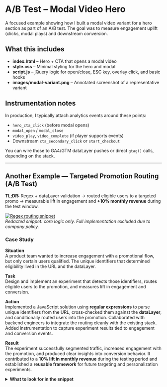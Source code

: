 # A/B Test – Modal Video Hero

A focused example showing how I built a modal video variant for a hero section as part of an A/B test. The goal was to measure engagement uplift (clicks, modal plays) and downstream conversion.

## What this includes
- **index.html** – Hero + CTA that opens a modal video
- **style.css** – Minimal styling for the hero and modal
- **script.js** – jQuery logic for open/close, ESC key, overlay click, and basic hooks
- **images/modal-variant.png** – Annotated screenshot of a representative variant

## Instrumentation notes
In production, I typically attach analytics events around these points:
- `hero_cta_click` (before modal opens)
- `modal_open` / `modal_close`
- `video_play`, `video_complete` (if player supports events)
- Downstream `cta_secondary_click` or `start_checkout`

You can wire those to GA4/GTM dataLayer pushes or direct `gtag()` calls, depending on the stack.



----------------------------

## Another Example — Targeted Promotion Routing (A/B Test)

**TL;DR:** Regex + dataLayer validation → routed eligible users to a targeted promo → measurable lift in engagement and **+10% monthly revenue** during the test window.

[![Regex routing snippet](https://github.com/birkmey8/TicketMaster_Examples/raw/main/ab-testing-modal/images/full_js_code.jpg)](https://github.com/birkmey8/TicketMaster_Examples/blob/main/ab-testing-modal/images/full_js_code.jpg)  
*Redacted snippet: core logic only. Full implementation excluded due to company policy.*

### Case Study

**Situation**  
A product team wanted to increase engagement with a promotional flow, but only certain users qualified. The unique identifiers that determined eligibility lived in the URL and the dataLayer.

**Task**  
Design and implement an experiment that detects those identifiers, routes eligible users to the promotion, and measures lift in engagement and conversion.

**Action**  
Implemented a JavaScript solution using **regular expressions** to parse unique identifiers from the URL, cross-checked them against the **dataLayer**, and conditionally routed users into the promotion. Collaborated with backend engineers to integrate the routing cleanly with the existing stack. Added instrumentation to capture experiment results tied to engagement and conversion events.

**Result**  
The experiment successfully segmented traffic, increased engagement with the promotion, and produced clear insights into conversion behavior. It contributed to a **10% lift in monthly revenue** during the testing period and established a **reusable framework** for future targeting and personalization experiments.

<details>
  <summary><strong>What to look for in the snippet</strong></summary>

  - Regex pattern matching for unique IDs in the URL  
  - dataLayer validation (guardrails to avoid false positives)  
  - Conditional routing to a promo experience (feature-flag style branching)  
  - Minimal dependencies and clean fail-safes
</details>
